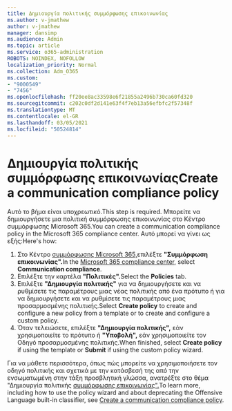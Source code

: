 ```yaml
---
title: Δημιουργία πολιτικής συμμόρφωσης επικοινωνίας
ms.author: v-jmathew
author: v-jmathew
manager: dansimp
ms.audience: Admin
ms.topic: article
ms.service: o365-administration
ROBOTS: NOINDEX, NOFOLLOW
localization_priority: Normal
ms.collection: Adm_O365
ms.custom:
- "9000549"
- "7456"
ms.openlocfilehash: ff20ee8ac33598e6f21855a2496b730ca60fd320
ms.sourcegitcommit: c202c0df2d141e63f4f7eb13a56efbfc2f57348f
ms.translationtype: MT
ms.contentlocale: el-GR
ms.lasthandoff: 03/05/2021
ms.locfileid: "50524814"
---
```

# <a name="create-a-communication-compliance-policy"></a><span data-ttu-id="16ce1-102">Δημιουργία πολιτικής συμμόρφωσης επικοινωνίας</span><span class="sxs-lookup"><span data-stu-id="16ce1-102">Create a communication compliance policy</span></span>

<span data-ttu-id="16ce1-103">Αυτό το βήμα είναι υποχρεωτικό.</span><span class="sxs-lookup"><span data-stu-id="16ce1-103">This step is required.</span></span> <span data-ttu-id="16ce1-104">Μπορείτε να δημιουργήσετε μια πολιτική συμμόρφωσης επικοινωνίας στο Κέντρο συμμόρφωσης Microsoft 365.</span><span class="sxs-lookup"><span data-stu-id="16ce1-104">You can create a communication compliance policy in the Microsoft 365 compliance center.</span></span> <span data-ttu-id="16ce1-105">Αυτό μπορεί να γίνει ως εξής:</span><span class="sxs-lookup"><span data-stu-id="16ce1-105">Here's how:</span></span>

1. <span data-ttu-id="16ce1-106">Στο Κέντρο [συμμόρφωσης Microsoft 365,](https://go.microsoft.com/fwlink/?linkid=2130502)επιλέξτε **"Συμμόρφωση επικοινωνίας".**</span><span class="sxs-lookup"><span data-stu-id="16ce1-106">In the [Microsoft 365 compliance center](https://go.microsoft.com/fwlink/?linkid=2130502), select **Communication compliance**.</span></span>
2. <span data-ttu-id="16ce1-107">Επιλέξτε την καρτέλα **"Πολιτικές".**</span><span class="sxs-lookup"><span data-stu-id="16ce1-107">Select the **Policies** tab.</span></span>
3. <span data-ttu-id="16ce1-108">Επιλέξτε **"Δημιουργία πολιτικής"** για να δημιουργήσετε και να ρυθμίσετε τις παραμέτρους μιας νέας πολιτικής από ένα πρότυπο ή για να δημιουργήσετε και να ρυθμίσετε τις παραμέτρους μιας προσαρμοσμένης πολιτικής.</span><span class="sxs-lookup"><span data-stu-id="16ce1-108">Select **Create policy** to create and configure a new policy from a template or to create and configure a custom policy.</span></span>
4. <span data-ttu-id="16ce1-109">Όταν τελειώσετε, επιλέξτε **"Δημιουργία πολιτικής",** εάν χρησιμοποιείτε το πρότυπο ή **"Υποβολή",** εάν χρησιμοποιείτε τον Οδηγό προσαρμοσμένης πολιτικής.</span><span class="sxs-lookup"><span data-stu-id="16ce1-109">When finished, select **Create policy** if using the template or **Submit** if using the custom policy wizard.</span></span>

<span data-ttu-id="16ce1-110">Για να μάθετε περισσότερα, όπως πώς μπορείτε να χρησιμοποιήσετε τον οδηγό πολιτικής και σχετικά με την κατάσβεσή της από την ενσωματωμένη στην τάξη προσβλητική γλώσσα, ανατρέξτε στο θέμα "Δημιουργία πολιτικής [συμμόρφωσης επικοινωνίας".](https://go.microsoft.com/fwlink/?linkid=2129079)</span><span class="sxs-lookup"><span data-stu-id="16ce1-110">To learn more, including how to use the policy wizard and about deprecating the Offensive Language built-in classifier, see [Create a communication compliance policy](https://go.microsoft.com/fwlink/?linkid=2129079).</span></span>
